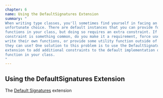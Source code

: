 ```yaml
---
chapter: 6
name: Using the DefaultSignatures Extension
summary: "
When writing type classes, you'll sometimes find yourself in facing an
unfortunate choice. There are default instances that you can provide for some
functions in your class, but doing so requires an extra constraint. If the
constraint is something common, do you make it a requirement, force users to
write their own functions, or provide some utility function outside of the class
they can use? One solution to this problem is to use the DefaultSignatures
extension to add additional constraints to the default implementation of a
function in your class.
"
---
```


## Using the DefaultSignatures Extension

The [Default
Signatures](https://ghc.gitlab.haskell.org/ghc/doc/users_guide/exts/default_signatures.html)
extension
